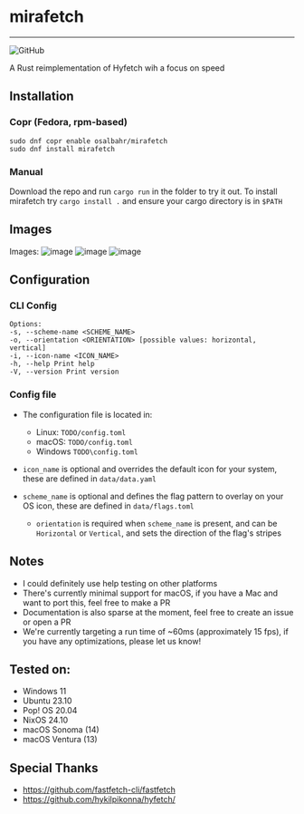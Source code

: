 # mirafetch

---

![GitHub](https://img.shields.io/github/license/argentumcation/mirafetch?color=blue)

<!--![GitHub release (with filter)](https://img.shields.io/github/v/release/argentumcation/mirafetch)
![docs.rs](https://img.shields.io/docsrs/mirafetch)
![Crates.io](https://img.shields.io/crates/d/mirafetch)
![Repology - Repositories](https://img.shields.io/repology/repositories/mirafetch)-->

A Rust reimplementation of Hyfetch wih a focus on speed

## Installation

### Copr (Fedora, rpm-based)

```
sudo dnf copr enable osalbahr/mirafetch
sudo dnf install mirafetch
```

### Manual

Download the repo and run `cargo run` in the folder to try it out. To install mirafetch try `cargo install .` and ensure your cargo directory is in `$PATH`

## Images
Images:
![image](https://github.com/user-attachments/assets/8c2ce3cd-4870-4441-94e3-9d2469f0dcd7)
![image](https://github.com/user-attachments/assets/9674b066-f736-408c-af2d-6a62fa2db89b)
![image](https://github.com/user-attachments/assets/f2c5abb6-0f93-4782-836b-9f88e9385a4e)


## Configuration

### CLI Config

```
Options:
-s, --scheme-name <SCHEME_NAME>
-o, --orientation <ORIENTATION> [possible values: horizontal, vertical]
-i, --icon-name <ICON_NAME>
-h, --help Print help
-V, --version Print version
```

### Config file

- The configuration file is located in:

  - Linux: `TODO/config.toml`
  - macOS: `TODO/config.toml`
  - Windows `TODO\config.toml`

- `icon_name` is optional and overrides the default icon for your system, these are defined in `data/data.yaml`
- `scheme_name` is optional and defines the flag pattern to overlay on your OS icon, these are defined in `data/flags.toml`
  - `orientation` is required when `scheme_name` is present, and can be `Horizontal` or `Vertical`, and sets the direction of the flag's stripes

## Notes

- I could definitely use help testing on other platforms
- There's currently minimal support for macOS, if you have a Mac and want to port this, feel free to make a PR
- Documentation is also sparse at the moment, feel free to create an issue or open a PR
- We're currently targeting a run time of ~60ms (approximately 15 fps), if you have any optimizations, please let us know!

## Tested on:

- Windows 11
- Ubuntu 23.10
- Pop! OS 20.04
- NixOS 24.10
- macOS Sonoma (14)
- macOS Ventura (13)

## Special Thanks

- https://github.com/fastfetch-cli/fastfetch
- https://github.com/hykilpikonna/hyfetch/
